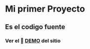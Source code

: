 # Mi primer Proyecto

## Es el codigo fuente

### Ver el 🚀 [DEMO](https://github.com/ayelents/jay_tattoos_seoane) del sitio


